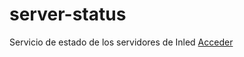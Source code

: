 # server-status
Servicio de estado de los servidores de Inled
[Acceder](https://inled-group.github.io/server-status/)
